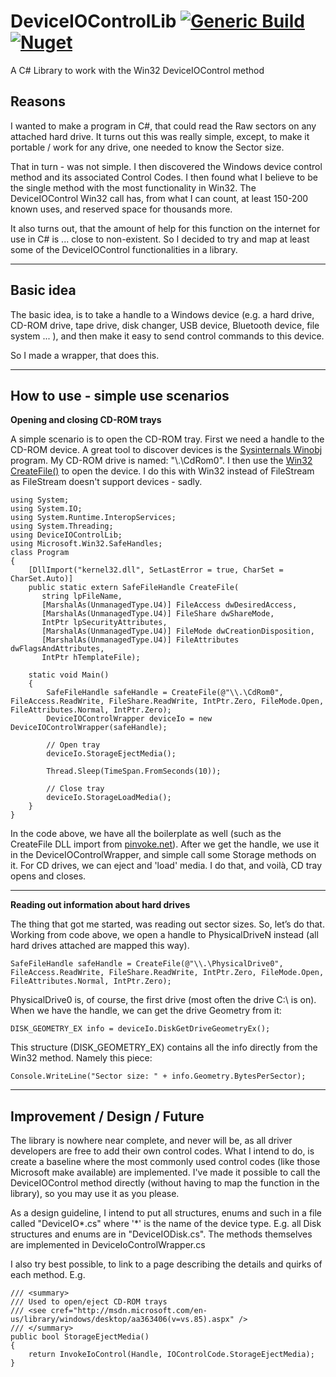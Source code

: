 DeviceIOControlLib [![Generic Build](https://github.com/LordMike/MBW.Libraries.DeviceIOControlLib/actions/workflows/dotnet.yml/badge.svg)](https://github.com/LordMike/MBW.Libraries.DeviceIOControlLib/actions/workflows/dotnet.yml) [![Nuget](https://img.shields.io/nuget/v/DeviceIOControlLib)](https://www.nuget.org/packages/DeviceIOControlLib)
==================

A C# Library to work with the Win32 DeviceIOControl method

Reasons
-------

I wanted to make a program in C#, that could read the Raw sectors on any attached hard drive. It turns out this was really simple, except, to make it portable / work for any drive, one needed to know the Sector size. 

That in turn - was not simple. I then discovered the Windows device control method and its associated Control Codes. I then found what I believe to be the single method with the most functionality in Win32. The DeviceIOControl Win32 call has, from what I can count, at least 150-200 known uses, and reserved space for thousands more.

It also turns out, that the amount of help for this function on the internet for use in C# is ... close to non-existent. So I decided to try and map at least some of the DeviceIOControl functionalities in a library.


----------
Basic idea
----------

The basic idea, is to take a handle to a Windows device (e.g. a hard drive, CD-ROM drive, tape drive, disk changer, USB device, Bluetooth device, file system ... ), and then make it easy to send control commands to this device.

So I made a wrapper, that does this.

----------
How to use - simple use scenarios
----------

**Opening and closing CD-ROM trays**

A simple scenario is to open the CD-ROM tray. First we need a handle to the CD-ROM device. A great tool to discover devices is the [Sysinternals Winobj][1] program. My CD-ROM drive is named: "\\.\CdRom0". I then use the [Win32 CreateFile()][2] to open the device. I do this with Win32 instead of FileStream as FileStream doesn't support devices - sadly.

    using System;
    using System.IO;
    using System.Runtime.InteropServices;
    using System.Threading;
    using DeviceIOControlLib;
    using Microsoft.Win32.SafeHandles;
    class Program
    {
        [DllImport("kernel32.dll", SetLastError = true, CharSet = CharSet.Auto)]
        public static extern SafeFileHandle CreateFile(
           string lpFileName,
           [MarshalAs(UnmanagedType.U4)] FileAccess dwDesiredAccess,
           [MarshalAs(UnmanagedType.U4)] FileShare dwShareMode,
           IntPtr lpSecurityAttributes,
           [MarshalAs(UnmanagedType.U4)] FileMode dwCreationDisposition,
           [MarshalAs(UnmanagedType.U4)] FileAttributes dwFlagsAndAttributes,
           IntPtr hTemplateFile);

        static void Main()
        {
            SafeFileHandle safeHandle = CreateFile(@"\\.\CdRom0", FileAccess.ReadWrite, FileShare.ReadWrite, IntPtr.Zero, FileMode.Open, FileAttributes.Normal, IntPtr.Zero);
            DeviceIOControlWrapper deviceIo = new DeviceIOControlWrapper(safeHandle);

            // Open tray
            deviceIo.StorageEjectMedia();

            Thread.Sleep(TimeSpan.FromSeconds(10));

            // Close tray
            deviceIo.StorageLoadMedia();
        }
    }

In the code above, we have all the boilerplate as well (such as the CreateFile DLL import from [pinvoke.net][3]). After we get the handle, we use it in the DeviceIOControlWrapper, and simple call some Storage methods on it. For CD drives, we can eject and 'load' media. I do that, and voilà, CD tray opens and closes.

----------

**Reading out information about hard drives**

The thing that got me started, was reading out sector sizes. So, let’s do that. Working from code above, we open a handle to PhysicalDriveN instead (all hard drives attached are mapped this way).

    SafeFileHandle safeHandle = CreateFile(@"\\.\PhysicalDrive0", FileAccess.ReadWrite, FileShare.ReadWrite, IntPtr.Zero, FileMode.Open, FileAttributes.Normal, IntPtr.Zero);

PhysicalDrive0 is, of course, the first drive (most often the drive C:\ is on). When we have the handle, we can get the drive Geometry from it:

    DISK_GEOMETRY_EX info = deviceIo.DiskGetDriveGeometryEx();

This structure (DISK\_GEOMETRY\_EX) contains all the info directly from the Win32 method. Namely this piece:

    Console.WriteLine("Sector size: " + info.Geometry.BytesPerSector);

----------

Improvement / Design / Future
--------------------

The library is nowhere near complete, and never will be, as all driver developers are free to add their own control codes. What I intend to do, is create a baseline where the most commonly used control codes (like those Microsoft make available) are implemented. I've made it possible to call the DeviceIOControl method directly (without having to map the function in the library), so you may use it as you please.

As a design guideline, I intend to put all structures, enums and such in a file called "DeviceIO*.cs" where '*' is the name of the device type. E.g. all Disk structures and enums are in "DeviceIODisk.cs". The methods themselves are implemented in DeviceIoControlWrapper.cs

I also try best possible, to link to a page describing the details and quirks of each method. E.g.

    /// <summary>
    /// Used to open/eject CD-ROM trays
    /// <see cref="http://msdn.microsoft.com/en-us/library/windows/desktop/aa363406(v=vs.85).aspx" />
    /// </summary>
    public bool StorageEjectMedia()
    {
    	return InvokeIoControl(Handle, IOControlCode.StorageEjectMedia);
    }

  [1]: http://technet.microsoft.com/en-us/sysinternals/bb896657.aspx
  [2]: http://msdn.microsoft.com/en-us/library/windows/desktop/aa363858(v=vs.85).aspx
  [3]: http://www.pinvoke.net/default.aspx/kernel32.createfile
